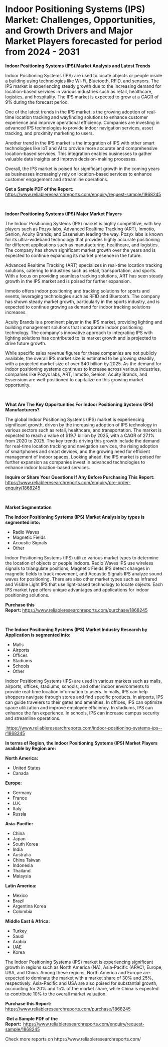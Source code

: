 <p><h1>Indoor Positioning Systems (IPS) Market: Challenges, Opportunities, and Growth Drivers and Major Market Players forecasted for period from 2024 - 2031</h1></p><p><strong>Indoor Positioning Systems (IPS) Market Analysis and Latest Trends</strong></p>
<p><p>Indoor Positioning Systems (IPS) are used to locate objects or people inside a building using technologies like Wi-Fi, Bluetooth, RFID, and sensors. The IPS market is experiencing steady growth due to the increasing demand for location-based services in various industries such as retail, healthcare, logistics, and hospitality. The IPS market is expected to grow at a CAGR of 9% during the forecast period.</p><p>One of the latest trends in the IPS market is the growing adoption of real-time location tracking and wayfinding solutions to enhance customer experience and improve operational efficiency. Companies are investing in advanced IPS technologies to provide indoor navigation services, asset tracking, and proximity marketing to users.</p><p>Another trend in the IPS market is the integration of IPS with other smart technologies like IoT and AI to provide more accurate and comprehensive location-based services. This integration enables businesses to gather valuable data insights and improve decision-making processes.</p><p>Overall, the IPS market is poised for significant growth in the coming years as businesses increasingly rely on location-based services to enhance customer engagement and streamline operations.</p></p>
<p><strong>Get a Sample PDF of the Report:&nbsp;</strong> <a href="https://www.reliableresearchreports.com/enquiry/request-sample/1868245">https://www.reliableresearchreports.com/enquiry/request-sample/1868245</a></p>
<p>&nbsp;</p>
<p><strong>Indoor Positioning Systems (IPS) Major Market Players</strong></p>
<p><p>The Indoor Positioning Systems (IPS) market is highly competitive, with key players such as Pozyx labs, Advanced Realtime Tracking (ART), Inmotio, Senion, Acuity Brands, and Essensium leading the way. Pozyx labs is known for its ultra-wideband technology that provides highly accurate positioning for different applications such as manufacturing, healthcare, and logistics. The company has shown significant market growth over the years and is expected to continue expanding its market presence in the future.</p><p>Advanced Realtime Tracking (ART) specializes in real-time location tracking solutions, catering to industries such as retail, transportation, and sports. With a focus on providing seamless tracking solutions, ART has seen steady growth in the IPS market and is poised for further expansion.</p><p>Inmotio offers indoor positioning and tracking solutions for sports and events, leveraging technologies such as RFID and Bluetooth. The company has shown steady market growth, particularly in the sports industry, and is expected to continue growing as demand for indoor tracking solutions increases.</p><p>Acuity Brands is a prominent player in the IPS market, providing lighting and building management solutions that incorporate indoor positioning technology. The company's innovative approach to integrating IPS with lighting solutions has contributed to its market growth and is projected to drive future growth.</p><p>While specific sales revenue figures for these companies are not publicly available, the overall IPS market size is estimated to be growing steadily, with a projected market size of over $40 billion by 2025. As the demand for indoor positioning systems continues to increase across various industries, companies like Pozyx labs, ART, Inmotio, Senion, Acuity Brands, and Essensium are well-positioned to capitalize on this growing market opportunity.</p></p>
<p>&nbsp;</p>
<p><strong>What Are The Key Opportunities For Indoor Positioning Systems (IPS) Manufacturers?</strong></p>
<p><p>The global Indoor Positioning Systems (IPS) market is experiencing significant growth, driven by the increasing adoption of IPS technology in various sectors such as retail, healthcare, and transportation. The market is expected to reach a value of $19.7 billion by 2025, with a CAGR of 27.1% from 2020 to 2025. The key trends driving this growth include the demand for real-time location tracking and navigation services, the rising adoption of smartphones and smart devices, and the growing need for efficient management of indoor spaces. Looking ahead, the IPS market is poised for further expansion as companies invest in advanced technologies to enhance indoor location-based services.</p></p>
<p><strong>Inquire or Share Your Questions If Any Before Purchasing This Report:</strong> <a href="https://www.reliableresearchreports.com/enquiry/pre-order-enquiry/1868245">https://www.reliableresearchreports.com/enquiry/pre-order-enquiry/1868245</a></p>
<p>&nbsp;</p>
<p><strong>Market Segmentation</strong></p>
<p><strong>The Indoor Positioning Systems (IPS) Market Analysis by types is segmented into:</strong></p>
<p><ul><li>Radio Waves</li><li>Magnetic Fields</li><li>Acoustic Signals</li><li>Other</li></ul></p>
<p><p>Indoor Positioning Systems (IPS) utilize various market types to determine the location of objects or people indoors. Radio Waves IPS use wireless signals to triangulate positions, Magnetic Fields IPS detect changes in magnetic fields to track movement, and Acoustic Signals IPS analyze sound waves for positioning. There are also other market types such as Infrared and Visible Light IPS that use light-based technology to locate objects. Each IPS market type offers unique advantages and applications for indoor positioning solutions.</p></p>
<p><strong>Purchase this Report:&nbsp;</strong><a href="https://www.reliableresearchreports.com/purchase/1868245">https://www.reliableresearchreports.com/purchase/1868245</a></p>
<p>&nbsp;</p>
<p><strong>The Indoor Positioning Systems (IPS) Market Industry Research by Application is segmented into:</strong></p>
<p><ul><li>Malls</li><li>Airports</li><li>Offices</li><li>Stadiums</li><li>Schools</li><li>Other</li></ul></p>
<p><p>Indoor Positioning Systems (IPS) are used in various markets such as malls, airports, offices, stadiums, schools, and other indoor environments to provide real-time location information to users. In malls, IPS can help shoppers navigate through stores and find specific products. In airports, IPS can guide travelers to their gates and amenities. In offices, IPS can optimize space utilization and improve employee efficiency. In stadiums, IPS can enhance the fan experience. In schools, IPS can increase campus security and streamline operations.</p></p>
<p><a href="https://www.reliableresearchreports.com/indoor-positioning-systems-ips--r1868245">&nbsp;https://www.reliableresearchreports.com/indoor-positioning-systems-ips--r1868245</a></p>
<p><strong>In terms of Region, the Indoor Positioning Systems (IPS) Market Players available by Region are:</strong></p>
<p>
    <p> <strong> North America: </strong>
        <ul>
            <li>United States</li>
            <li>Canada</li>
        </ul>
        </p> 
    <p> <strong> Europe: </strong>
        <ul>
            <li>Germany</li>
            <li>France</li>
            <li>U.K.</li>
            <li>Italy</li>
            <li>Russia</li>
        </ul>
        </p> 
    <p> <strong> Asia-Pacific: </strong>
        <ul>
            <li>China</li>
            <li>Japan</li>
            <li>South Korea</li>
            <li>India</li>
            <li>Australia</li>
            <li>China Taiwan</li>
            <li>Indonesia</li>
            <li>Thailand</li>
            <li>Malaysia</li>
        </ul>
        </p> 
    <p> <strong> Latin America: </strong>
        <ul>
            <li>Mexico</li>
            <li>Brazil</li>
            <li>Argentina Korea</li>
            <li>Colombia</li>
        </ul>
        </p> 
    <p> <strong> Middle East & Africa: </strong>
        <ul>
            <li>Turkey</li>
            <li>Saudi</li>
            <li>Arabia</li>
            <li>UAE</li>
            <li>Korea</li>
        </ul>
    </p>
    </p>
<p><p>The Indoor Positioning Systems (IPS) market is experiencing significant growth in regions such as North America (NA), Asia-Pacific (APAC), Europe, USA, and China. Among these regions, North America and Europe are expected to dominate the market with a market share of 30% and 25%, respectively. Asia-Pacific and USA are also poised for substantial growth, accounting for 20% and 15% of the market share, while China is expected to contribute 10% to the overall market valuation.</p></p>
<p><strong>Purchase this Report: </strong><a href="https://www.reliableresearchreports.com/purchase/1868245">https://www.reliableresearchreports.com/purchase/1868245</a></p>
<p>&nbsp;<strong>Get a Sample PDF of the Report:&nbsp;&nbsp;</strong><a href="https://www.reliableresearchreports.com/enquiry/request-sample/1868245">https://www.reliableresearchreports.com/enquiry/request-sample/1868245</a></p>
<p><strong></strong></p>
<p>Check more reports on https://www.reliableresearchreports.com/</p>